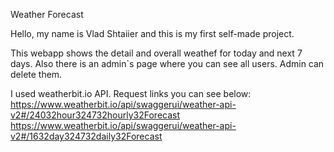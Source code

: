 Weather Forecast 

Hello, my name is Vlad Shtaiier and this is my first self-made project. 

This webapp shows the detail and overall weathef for today and next 7 days. 
Also there is an admin`s page where you can see all users. Admin can delete them. 

I used weatherbit.io API. Request links you can see below:
https://www.weatherbit.io/api/swaggerui/weather-api-v2#/24032hour324732hourly32Forecast
https://www.weatherbit.io/api/swaggerui/weather-api-v2#/1632day324732daily32Forecast 






